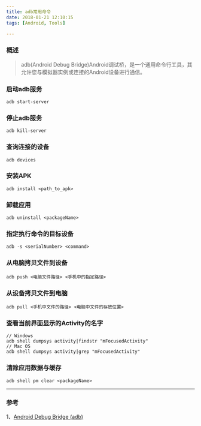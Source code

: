 ```yaml
---
title: adb常用命令
date: 2018-01-21 12:10:15
tags: [Android, Tools]

---
```


### 概述

> adb(Android Debug Bridge)Android调试桥，是一个通用命令行工具，其允许您与模拟器实例或连接的Android设备进行通信。

<!-- more -->

### 启动adb服务

```Shell
adb start-server
```

### 停止adb服务

```shell
adb kill-server
```

### 查询连接的设备

```shell
adb devices 
```

### 安装APK

```shell
adb install <path_to_apk>
```

### 卸载应用

```shell
adb uninstall <packageName>
```

### 指定执行命令的目标设备

```shell
adb -s <serialNumber> <command>
```

### 从电脑拷贝文件到设备

```shell
adb push <电脑文件路径> <手机中的指定路径>
```

### 从设备拷贝文件到电脑

```shell
adb pull <手机中文件的路径> <电脑中文件的存放位置>
```

### 查看当前界面显示的Activity的名字

```shell
// Windows
adb shell dumpsys activity|findstr "mFocusedActivity"
// Mac OS
adb shell dumpsys activity|grep "mFocusedActivity"
```

### 清除应用数据与缓存

```shell
adb shell pm clear <packageName>
```
---

### 参考

1、[Android Debug Bridge (adb)](https://developer.android.google.cn/studio/command-line/adb.html?hl=zh-cn)



